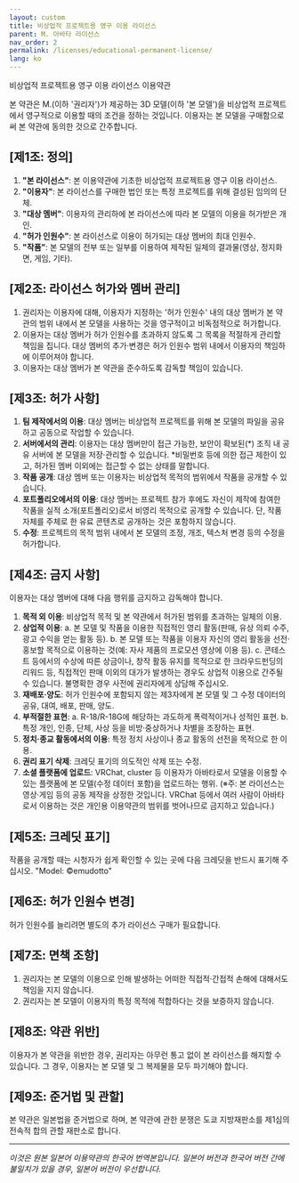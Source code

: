 ```yaml
---
layout: custom
title: 비상업적 프로젝트용 영구 이용 라이선스
parent: M. 아바타 라이선스
nav_order: 2
permalink: /licenses/educational-permanent-license/
lang: ko
---
```


비상업적 프로젝트용 영구 이용 라이선스 이용약관

본 약관은 M.(이하 '권리자')가 제공하는 3D 모델(이하 '본 모델')을 비상업적 프로젝트에서 영구적으로 이용할 때의 조건을 정하는 것입니다. 이용자는 본 모델을 구매함으로써 본 약관에 동의한 것으로 간주합니다.

## [제1조: 정의]
1.  **"본 라이선스"**: 본 이용약관에 기초한 비상업적 프로젝트용 영구 이용 라이선스.
2.  **"이용자"**: 본 라이선스를 구매한 법인 또는 특정 프로젝트를 위해 결성된 임의의 단체.
3.  **"대상 멤버"**: 이용자의 관리하에 본 라이선스에 따라 본 모델의 이용을 허가받은 개인.
4.  **"허가 인원수"**: 본 라이선스로 이용이 허가되는 대상 멤버의 최대 인원수.
5.  **"작품"**: 본 모델의 전부 또는 일부를 이용하여 제작된 일체의 결과물(영상, 정지화면, 게임, 기타).

## [제2조: 라이선스 허가와 멤버 관리]
1.  권리자는 이용자에 대해, 이용자가 지정하는 '허가 인원수' 내의 대상 멤버가 본 약관의 범위 내에서 본 모델을 사용하는 것을 영구적이고 비독점적으로 허가합니다.
2.  이용자는 대상 멤버가 허가 인원수를 초과하지 않도록 그 목록을 적절하게 관리할 책임을 집니다. 대상 멤버의 추가·변경은 허가 인원수 범위 내에서 이용자의 책임하에 이루어져야 합니다.
3.  이용자는 대상 멤버가 본 약관을 준수하도록 감독할 책임이 있습니다.

## [제3조: 허가 사항]
1.  **팀 제작에서의 이용**: 대상 멤버는 비상업적 프로젝트를 위해 본 모델의 파일을 공유하고 공동으로 작업할 수 있습니다.
2.  **서버에서의 관리**: 이용자는 대상 멤버만이 접근 가능한, 보안이 확보된(*) 조직 내 공유 서버에 본 모델을 저장·관리할 수 있습니다.
    *비밀번호 등에 의한 접근 제한이 있고, 허가된 멤버 이외에는 접근할 수 없는 상태를 말합니다.
3.  **작품 공개**: 대상 멤버 또는 이용자는 비상업적 목적의 범위에서 작품을 공개할 수 있습니다.
4.  **포트폴리오에서의 이용**: 대상 멤버는 프로젝트 참가 후에도 자신이 제작에 참여한 작품을 실적 소개(포트폴리오)로서 비영리 목적으로 공개할 수 있습니다. 단, 작품 자체를 주체로 한 유료 콘텐츠로 공개하는 것은 포함하지 않습니다.
5.  **수정**: 프로젝트의 목적 범위 내에서 본 모델의 조정, 개조, 텍스처 변경 등의 수정을 허가합니다.

## [제4조: 금지 사항]
이용자는 대상 멤버에 대해 다음 행위를 금지하고 감독해야 합니다.
1.  **목적 외 이용**: 비상업적 목적 및 본 약관에서 허가된 범위를 초과하는 일체의 이용.
2.  **상업적 이용**:
    a. 본 모델 및 작품을 이용한 직접적인 영리 활동(판매, 유상 의뢰 수주, 광고 수익을 얻는 활동 등).
    b. 본 모델 또는 작품을 이용자 자신의 영리 활동을 선전·홍보할 목적으로 이용하는 것(예: 자사 제품의 프로모션 영상에 이용 등).
    c. 콘테스트 등에서의 수상에 따른 상금이나, 창작 활동 유지를 목적으로 한 크라우드펀딩의 리워드 등, 직접적인 판매 이외의 대가가 발생하는 경우도 상업적 이용으로 간주될 수 있습니다. 불명확한 경우 사전에 권리자에게 상담해 주십시오.
3.  **재배포·양도**: 허가 인원수에 포함되지 않는 제3자에게 본 모델 및 그 수정 데이터의 공유, 대여, 배포, 판매, 양도.
4.  **부적절한 표현**:
    a. R-18/R-18G에 해당하는 과도하게 폭력적이거나 성적인 표현.
    b. 특정 개인, 인종, 단체, 사상 등을 비방·중상하거나 차별을 조장하는 표현.
5.  **정치·종교 활동에서의 이용**: 특정 정치 사상이나 종교 활동의 선전을 목적으로 한 이용.
6.  **권리 표기 삭제**: 크레딧 표기의 의도적인 삭제 또는 수정.
7.  **소셜 플랫폼에 업로드**: VRChat, cluster 등 이용자가 아바타로서 모델을 이용할 수 있는 플랫폼에 본 모델(수정 데이터 포함)을 업로드하는 행위.
    (※주: 본 라이선스는 영상·게임 등의 공동 제작을 상정한 것입니다. VRChat 등에서 여러 사람이 아바타로서 이용하는 것은 개인용 이용약관의 범위를 벗어나므로 금지하고 있습니다.)

## [제5조: 크레딧 표기]
작품을 공개할 때는 시청자가 쉽게 확인할 수 있는 곳에 다음 크레딧을 반드시 표기해 주십시오.
"Model: ©emudotto"

## [제6조: 허가 인원수 변경]
허가 인원수를 늘리려면 별도의 추가 라이선스 구매가 필요합니다.

## [제7조: 면책 조항]
1.  권리자는 본 모델의 이용으로 인해 발생하는 어떠한 직접적·간접적 손해에 대해서도 책임을 지지 않습니다.
2.  권리자는 본 모델이 이용자의 특정 목적에 적합하다는 것을 보증하지 않습니다.

## [제8조: 약관 위반]
이용자가 본 약관을 위반한 경우, 권리자는 아무런 통고 없이 본 라이선스를 해지할 수 있습니다. 그 경우, 이용자는 본 모델 및 그 복제물을 모두 파기해야 합니다.

## [제9조: 준거법 및 관할]
본 약관은 일본법을 준거법으로 하며, 본 약관에 관한 분쟁은 도쿄 지방재판소를 제1심의 전속적 합의 관할 재판소로 합니다.

---
*이것은 원본 일본어 이용약관의 한국어 번역본입니다. 일본어 버전과 한국어 버전 간에 불일치가 있을 경우, 일본어 버전이 우선합니다.* 